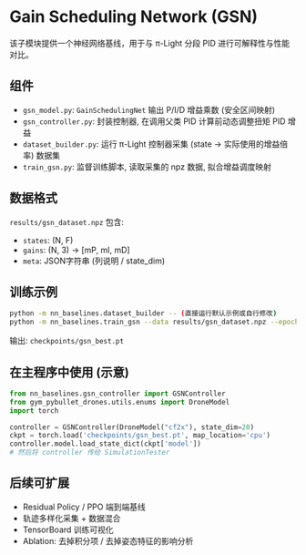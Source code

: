 # Gain Scheduling Network (GSN)

该子模块提供一个神经网络基线，用于与 π-Light 分段 PID 进行可解释性与性能对比。

## 组件
- `gsn_model.py`: `GainSchedulingNet` 输出 P/I/D 增益乘数 (安全区间映射)
- `gsn_controller.py`: 封装控制器, 在调用父类 PID 计算前动态调整扭矩 PID 增益
- `dataset_builder.py`: 运行 π-Light 控制器采集 (state -> 实际使用的增益倍率) 数据集
- `train_gsn.py`: 监督训练脚本, 读取采集的 npz 数据, 拟合增益调度映射

## 数据格式
`results/gsn_dataset.npz` 包含:
- `states`: (N, F)
- `gains`:  (N, 3) -> [mP, mI, mD]
- `meta`:   JSON字符串 (列说明 / state_dim)

## 训练示例
```bash
python -m nn_baselines.dataset_builder -- (直接运行默认示例或自行修改)
python -m nn_baselines.train_gsn --data results/gsn_dataset.npz --epochs 20 --bs 256 --lr 3e-4
```
输出: `checkpoints/gsn_best.pt`

## 在主程序中使用 (示意)
```python
from nn_baselines.gsn_controller import GSNController
from gym_pybullet_drones.utils.enums import DroneModel
import torch

controller = GSNController(DroneModel("cf2x"), state_dim=20)
ckpt = torch.load('checkpoints/gsn_best.pt', map_location='cpu')
controller.model.load_state_dict(ckpt['model'])
# 然后将 controller 传给 SimulationTester
```

## 后续可扩展
- Residual Policy / PPO 端到端基线
- 轨迹多样化采集 + 数据混合
- TensorBoard 训练可视化
- Ablation: 去掉积分项 / 去掉姿态特征的影响分析
